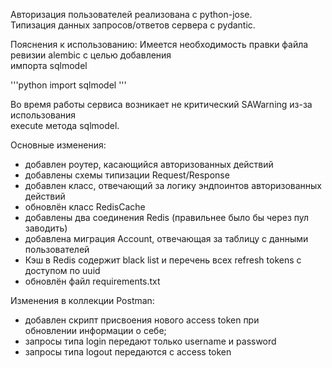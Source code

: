 Авторизация пользователей реализована с python-jose.  
Типизация данных запросов/ответов сервера с pydantic.


Пояснения к использованию:
Имеется необходимость правки файла ревизии alembic с целью добавления  
импорта sqlmodel

'''python
import sqlmodel
'''

Во время работы сервиса возникает не критический SAWarning из-за использования  
execute метода sqlmodel.


Основные изменения:
- добавлен роутер, касающийся авторизованных действий
- добавлены схемы типизации Request/Response 
- добавлен класс, отвечающий за логику эндпоинтов авторизованных действий
- обновлён класс RedisCache
- добавлены два соединения Redis (правильнее было бы через пул заводить)
- добавлена миграция Account, отвечающая за таблицу с данными пользователей
- Кэш в Redis содержит black list и перечень всех refresh tokens с доступом по uuid
- обновлён файл requirements.txt

Изменения в коллекции Postman:
- добавлен скрипт присвоения нового access token при  
обновлении информации о себе;
- запросы типа login передают только username и password  
- запросы типа logout передаются с access token

